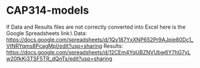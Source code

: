 # CAP314-models
If Data and Results files are not correctly converted into Excel here is the Google Spreadsheets link:\\
Data: https://docs.google.com/spreadsheets/d/1Qy187YxXNP652Pr9AJpie80Dc1_VtNRYqms8PcagMpI/edit?usp=sharing
Results: https://docs.google.com/spreadsheets/d/12CEm4YqUBZNVUbw6Y7hG7yLw20fkKj3TSF5TR_dQnTs/edit?usp=sharing

